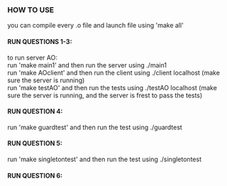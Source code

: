 ### HOW TO USE 
you can compile every .o file and launch file using 'make all' <br>

#### RUN QUESTIONS 1-3:
to run server AO: <br>
run 'make main1' and then run the server using ./main1 <br>
run 'make AOclient' and then run the client using ./client localhost (make sure the server is running)  <br>
run 'make testAO' and then run the tests using ./testAO localhost (make sure the server is running, and the server is frest to pass the tests) <br>

#### RUN QUESTION 4:
run 'make guardtest' and then run the test using ./guardtest<br>

#### RUN QUESTION 5:
run 'make singletontest' and then run the test using ./singletontest<br>

#### RUN QUESTION 6: